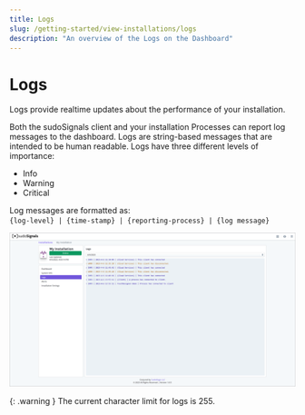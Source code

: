 ```yaml
---
title: Logs
slug: /getting-started/view-installations/logs
description: "An overview of the Logs on the Dashboard"
---
```


# Logs

Logs provide realtime updates about the performance of your installation.

Both the sudoSignals client and your installation Processes can report log messages to the dashboard. Logs are string-based messages that are intended to be human readable. Logs have three different levels of importance:
* Info
* Warning
* Critical

Log messages are formatted as:  
`{log-level} | {time-stamp} | {reporting-process} | {log message}`

![View 05](/img/view-installation/view-stats-005.png)

{: .warning }
The current character limit for logs is 255.